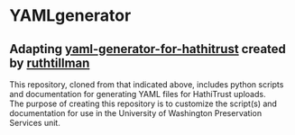 # YAMLgenerator
## Adapting [yaml-generator-for-hathitrust](https://github.com/ruthtillman/yaml-generator-for-hathitrust) created by [ruthtillman](https://github.com/ruthtillman)
This repository, cloned from that indicated above, includes python scripts and documentation for generating YAML files for HathiTrust uploads.  
The purpose of creating this repository is to customize the script(s) and documentation for use in the University of Washington Preservation Services unit.
